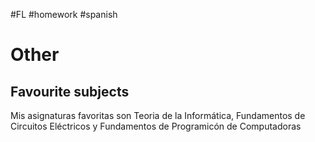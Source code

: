 #FL #homework #spanish 

# Other
## Favourite subjects
Mis asignaturas favoritas son Teoria de la Informática, Fundamentos de Circuitos Eléctricos y Fundamentos de Programicón de Computadoras